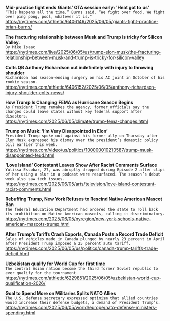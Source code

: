 **Mid-practice fight ends Giants' OTA session early: 'Heat got to us'**\
`“This happens all the time,” Burns said. “We fight over food. We fight over ping pong, pool, whatever it is."`\
https://nytimes.com/athletic/6406146/2025/06/05/giants-fight-practice-brian-burns/

**The fracturing relationship between Musk and Trump is tricky for Silicon Valley.**\
`By Mike Isaac`\
https://nytimes.com/live/2025/06/05/us/trump-elon-musk/the-fracturing-relationship-between-musk-and-trump-is-tricky-for-silicon-valley

**Colts QB Anthony Richardson out indefinitely with injury to throwing shoulder**\
`Richardson had season-ending surgery on his AC joint in October of his rookie season.`\
https://nytimes.com/athletic/6406152/2025/06/05/anthony-richardson-injury-shoulder-colts-news/

**How Trump Is Changing FEMA as Hurricane Season Begins**\
`As President Trump remakes the agency, former officials say the changes could leave states without key federal support after disasters.`\
https://nytimes.com/2025/06/05/climate/trump-fema-changes.html

**Trump on Musk: ‘I’m Very Disappointed in Elon’**\
`President Trump spoke out against his former ally on Thursday after Elon Musk expressed his dismay over the president’s domestic policy bill earlier this week.`\
https://nytimes.com/video/us/politics/100000010210587/trump-musk-disappointed-feud.html

**‘Love Island’ Contestant Leaves Show After Racist Comments Surface**\
`Yulissa Escobar, 27, was abruptly dropped during Episode 2 after clips of her using a slur in a podcast were resurfaced. The season’s debut week also saw tech issues.`\
https://nytimes.com/2025/06/05/arts/television/love-island-contestant-racist-comments.html

**Rebuffing Trump, New York Refuses to Rescind Native American Mascot Ban**\
`The federal Education Department had ordered the state to roll back its prohibition on Native American mascots, calling it discriminatory.`\
https://nytimes.com/2025/06/05/nyregion/new-york-schools-native-american-mascots-trump.html

**After Trump’s Tariffs Crash Exports, Canada Posts a Record Trade Deficit**\
`Sales of vehicles made in Canada plunged by nearly 23 percent in April after President Trump imposed a 25 percent auto tariff.`\
https://nytimes.com/2025/06/05/us/politics/canada-trump-tariffs-trade-deficit.html

**Uzbekistan qualify for World Cup for first time**\
`The central Asian nation become the third former Soviet republic to ever qualify for the tournament.`\
https://nytimes.com/athletic/6229851/2025/06/05/uzbekistan-world-cup-qualification-2026/

**Goal to Spend More on Militaries Splits NATO Allies**\
`The U.S. defense secretary expressed optimism that allied countries would increase their defense budgets, a demand of President Trump’s.`\
https://nytimes.com/2025/06/05/world/europe/nato-defense-ministers-spending.html

